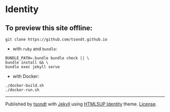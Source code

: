 # Identity

## To preview this site offline:
```
git clone https://github.com/tsondt.github.io
```
* with `ruby` and `bundle`:
```
BUNDLE_PATH=.bundle bundle check || \
bundle install && \
bundle exec jekyll serve
```
* with Docker:
```
./docker-build.sh
./docker-run.sh
```
---
Published by [tsondt](https://github.com/tsondt) with [Jekyll](https://github.com/jekyll/jekyll) using [HTML5UP Identity](https://html5up.net/identity) theme. [License](LICENSE).
